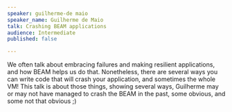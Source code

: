 ```yaml
---
speaker: guilherme-de maio
speaker_name: Guilherme de Maio
talk: Crashing BEAM applications
audience: Intermediate
published: false

---
```

<p>We often talk about embracing failures and making resilient applications, and how BEAM helps us do that. Nonetheless, there are several ways you can write code that will crash your application, and sometimes the whole VM! This talk is about those things, showing several ways, Guilherme may or may not have managed to crash the BEAM in the past, some obvious, and some not that obvious ;)</p>